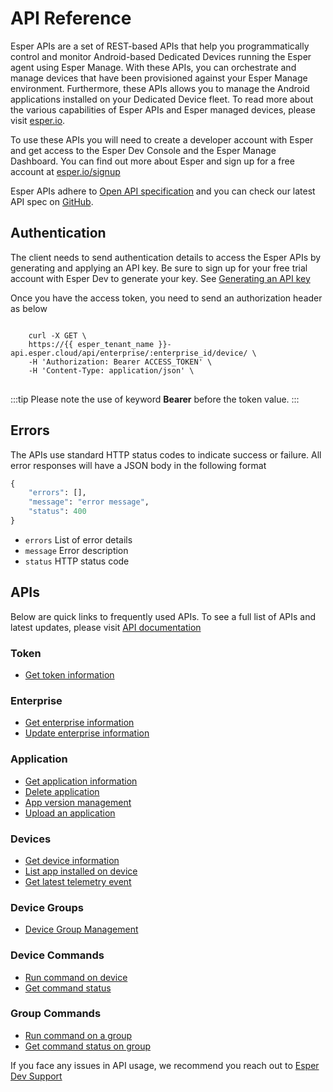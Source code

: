 # API Reference <Badge text="Preview Release" type="tip"/>

Esper APIs are a set of REST-based APIs that help you programmatically control and monitor Android-based Dedicated Devices running the Esper agent using Esper Manage. With these APIs, you can orchestrate and manage devices that have been provisioned against your Esper Manage environment. Furthermore, these APIs allows you to manage the Android applications installed on your Dedicated Device fleet. To read more about the various capabilities of Esper APIs and Esper managed devices, please visit [esper.io](https://esper.io).

To use these APIs you will need to create a developer account with Esper and get access to the Esper Dev Console and the Esper Manage Dashboard. You can find out more about Esper and sign up for a free account at [esper.io/signup](https://esper.io/signup)

Esper APIs adhere to [Open API specification](https://swagger.io/docs/specification/about/) and you can check our latest API spec on [GitHub](https://github.com/esper-io/esper-api-spec).

## Authentication

The client needs to send authentication details to access the Esper APIs by generating and applying an API key. Be sure to sign up for your free trial account with Esper Dev to generate your key. See [Generating an API key](./module/genpikey.md)

Once you have the access token, you need to send an authorization header as below

<div class="language-sh">
<pre>
<code>
    curl -X GET \
    https://{{ esper_tenant_name }}-api.esper.cloud/api/enterprise/:enterprise_id/device/ \
    -H 'Authorization: Bearer ACCESS_TOKEN' \
    -H 'Content-Type: application/json' \
</code>
</pre>
</div>

:::tip
Please note the use of keyword **Bearer** before the token value.
:::

## Errors

The APIs use standard HTTP status codes to indicate success or failure. All error responses will have a JSON body in the following format

```python
{
    "errors": [],
    "message": "error message",
    "status": 400
}
```

- `errors` List of error details
- `message` Error description
- `status` HTTP status code

## APIs

Below are quick links to frequently used APIs. To see a full list of APIs and latest updates, please visit [API documentation](https://api.esper.io)

### Token

- [Get token information](https://api.esper.io/#tag/Token)

### Enterprise

- [Get enterprise information](https://api.esper.io/#tag/Enterprise)
- [Update enterprise information](https://api.esper.io/#operation/partialUpdateEnterprise)

### Application

- [Get application information](https://api.esper.io/#tag/Application)
- [Delete application](https://api.esper.io/#operation/deleteApplication)
- [App version management](https://api.esper.io/#operation/getAppVersions)
- [Upload an application](https://api.esper.io/#operation/upload)

### Devices

- [Get device information](https://api.esper.io/#tag/Device)
- [List app installed on device](https://api.esper.io/#operation/getAppInstalls)
- [Get latest telemetry event](https://api.esper.io/#operation/getDeviceEvent)

### Device Groups

- [Device Group Management](https://api.esper.io/#tag/Device-Group)

### Device Commands

- [Run command on device](https://api.esper.io/#operation/runCommand)
- [Get command status](https://api.esper.io/#operation/getCommand)

### Group Commands

- [Run command on a group](https://api.esper.io/#operation/runGroupCommand)
- [Get command status on group](https://api.esper.io/#operation/getGroupCommand)

If you face any issues in API usage, we recommend you reach out to [Esper Dev Support](./support.md)
